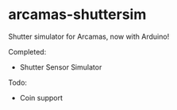 # arcamas-shuttersim
Shutter simulator for Arcamas, now with Arduino!

Completed:
* Shutter Sensor Simulator

Todo:
* Coin support
